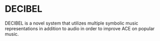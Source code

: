# DECIBEL
DECIBEL is a novel system that utilizes multiple symbolic music representations in addition to audio in order to improve ACE on popular music.
